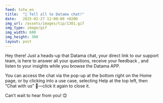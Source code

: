 ```yaml
---
feed: totw_en
title:  "💬 Tell all to Datama chat!"
date:   2025-02-27 12:00:00 +0200
img_url: /assets/images/tip/1381.gif
img_type: image/gif
img_width: 600
img_height: 300
layout: post
---
```



Hey there! Just a heads-up that Datama chat, your direct link to our support team, is here to answer all your questions, receive your feedback , and listen to your insights while you browse the Datama APP.  

You can access the chat via the pop-up at the bottom right on the Home page, or by clicking into a use case, selecting Help at the top left, then “Chat with us” 💬—click it again to close it.  

Can’t wait to hear from you! 😊

